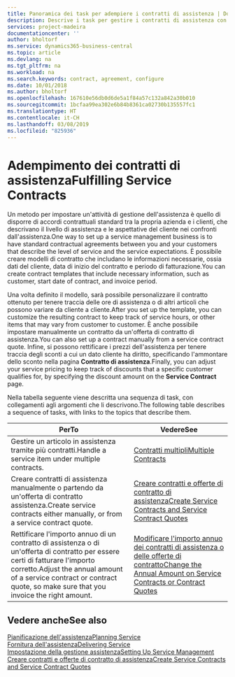 ```yaml
---
title: Panoramica dei task per adempiere i contratti di assistenza | Documenti Microsoft
description: Descrive i task per gestire i contratti di assistenza con i clienti.
services: project-madeira
documentationcenter: ''
author: bholtorf
ms.service: dynamics365-business-central
ms.topic: article
ms.devlang: na
ms.tgt_pltfrm: na
ms.workload: na
ms.search.keywords: contract, agreement, configure
ms.date: 10/01/2018
ms.author: bholtorf
ms.openlocfilehash: 167610e56db0d6de5a1f84a57c132a842a30b010
ms.sourcegitcommit: 1bcfaa99ea302e6b84b8361ca02730b135557fc1
ms.translationtype: HT
ms.contentlocale: it-CH
ms.lasthandoff: 03/08/2019
ms.locfileid: "825936"
---
```

# <a name="fulfilling-service-contracts"></a><span data-ttu-id="9222b-103">Adempimento dei contratti di assistenza</span><span class="sxs-lookup"><span data-stu-id="9222b-103">Fulfilling Service Contracts</span></span> 
<span data-ttu-id="9222b-104">Un metodo per impostare un'attività di gestione dell'assistenza è quello di disporre di accordi contrattuali standard tra la propria azienda e i clienti, che descrivano il livello di assistenza e le aspettative del cliente nei confronti dall'assistenza.</span><span class="sxs-lookup"><span data-stu-id="9222b-104">One way to set up a service management business is to have standard contractual agreements between you and your customers that describe the level of service and the service expectations.</span></span> <span data-ttu-id="9222b-105">È possibile creare modelli di contratto che includano le informazioni necessarie, ossia dati del cliente, data di inizio del contratto e periodo di fatturazione.</span><span class="sxs-lookup"><span data-stu-id="9222b-105">You can create contract templates that include necessary information, such as customer, start date of contract, and invoice period.</span></span>  
  
<span data-ttu-id="9222b-106">Una volta definito il modello, sarà possibile personalizzare il contratto ottenuto per tenere traccia delle ore di assistenza o di altri articoli che possono variare da cliente a cliente.</span><span class="sxs-lookup"><span data-stu-id="9222b-106">After you set up the template, you can customize the resulting contract to keep track of service hours, or other items that may vary from customer to customer.</span></span> <span data-ttu-id="9222b-107">È anche possibile impostare manualmente un contratto da un'offerta di contratto di assistenza.</span><span class="sxs-lookup"><span data-stu-id="9222b-107">You can also set up a contract manually from a service contract quote.</span></span> <span data-ttu-id="9222b-108">Infine, si possono rettificare i prezzi dell'assistenza per tenere traccia degli sconti a cui un dato cliente ha diritto, specificando l'ammontare dello sconto nella pagina **Contratto di assistenza**.</span><span class="sxs-lookup"><span data-stu-id="9222b-108">Finally, you can adjust your service pricing to keep track of discounts that a specific customer qualifies for, by specifying the discount amount on the **Service Contract** page.</span></span>  

<span data-ttu-id="9222b-109">Nella tabella seguente viene descritta una sequenza di task, con collegamenti agli argomenti che li descrivono.</span><span class="sxs-lookup"><span data-stu-id="9222b-109">The following table describes a sequence of tasks, with links to the topics that describe them.</span></span>   
  
|<span data-ttu-id="9222b-110">**Per**</span><span class="sxs-lookup"><span data-stu-id="9222b-110">**To**</span></span>|<span data-ttu-id="9222b-111">**Vedere**</span><span class="sxs-lookup"><span data-stu-id="9222b-111">**See**</span></span>|  
|------------|-------------|  
|<span data-ttu-id="9222b-112">Gestire un articolo in assistenza tramite più contratti.</span><span class="sxs-lookup"><span data-stu-id="9222b-112">Handle a service item under multiple contracts.</span></span> | [<span data-ttu-id="9222b-113">Contratti multipli</span><span class="sxs-lookup"><span data-stu-id="9222b-113">Multiple Contracts</span></span>](service-multiple-contracts.md)|  
|<span data-ttu-id="9222b-114">Creare contratti di assistenza manualmente o partendo da un'offerta di contratto assistenza.</span><span class="sxs-lookup"><span data-stu-id="9222b-114">Create service contracts either manually, or from a service contract quote.</span></span>| [<span data-ttu-id="9222b-115">Creare contratti e offerte di contratto di assistenza</span><span class="sxs-lookup"><span data-stu-id="9222b-115">Create Service Contracts and Service Contract Quotes</span></span>](service-how-to-create-service-contracts-and-service-contract-quotes.md)|
|<span data-ttu-id="9222b-116">Rettificare l'importo annuo di un contratto di assistenza o di un'offerta di contratto per essere certi di fatturare l'importo corretto.</span><span class="sxs-lookup"><span data-stu-id="9222b-116">Adjust the annual amount of a service contract or contract quote, so make sure that you invoice the right amount.</span></span>|[<span data-ttu-id="9222b-117">Modificare l'importo annuo dei contratti di assistenza o delle offerte di contratto</span><span class="sxs-lookup"><span data-stu-id="9222b-117">Change the Annual Amount on Service Contracts or Contract Quotes</span></span>](service-how-to-change-the-annual-amount-on-service-contracts-or-contract-quotes.md)|

## <a name="see-also"></a><span data-ttu-id="9222b-118">Vedere anche</span><span class="sxs-lookup"><span data-stu-id="9222b-118">See also</span></span>
[<span data-ttu-id="9222b-119">Pianificazione dell'assistenza</span><span class="sxs-lookup"><span data-stu-id="9222b-119">Planning Service</span></span>](service-plan-service.md)  
[<span data-ttu-id="9222b-120">Fornitura dell'assistenza</span><span class="sxs-lookup"><span data-stu-id="9222b-120">Delivering Service</span></span>](service-deliver-service.md)  
[<span data-ttu-id="9222b-121">Impostazione della gestione assistenza</span><span class="sxs-lookup"><span data-stu-id="9222b-121">Setting Up Service Management</span></span>](service-setup-service.md)  
[<span data-ttu-id="9222b-122">Creare contratti e offerte di contratto di assistenza</span><span class="sxs-lookup"><span data-stu-id="9222b-122">Create Service Contracts and Service Contract Quotes</span></span>](service-how-to-create-service-contracts-and-service-contract-quotes.md)  
